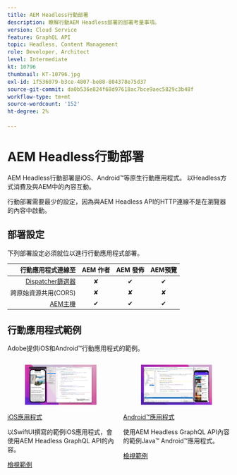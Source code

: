 ```yaml
---
title: AEM Headless行動部署
description: 瞭解行動AEM Headless部署的部署考量事項。
version: Cloud Service
feature: GraphQL API
topic: Headless, Content Management
role: Developer, Architect
level: Intermediate
kt: 10796
thumbnail: KT-10796.jpg
exl-id: 1f536079-b3ce-4807-be88-804378e75d37
source-git-commit: da0b536e824f68d97618ac7bce9aec5829c3b48f
workflow-type: tm+mt
source-wordcount: '152'
ht-degree: 2%

---
```


# AEM Headless行動部署

AEM Headless行動部署是iOS、Android™等原生行動應用程式。 以Headless方式消費及與AEM中的內容互動。

行動部署需要最少的設定，因為與AEM Headless API的HTTP連線不是在瀏覽器的內容中啟動。

## 部署設定

下列部署設定必須就位以進行行動應用程式部署。

| 行動應用程式連線至 | AEM 作者 | AEM 發佈 | AEM預覽 |
|---------------------------------------------------:|:----------:|:-----------:|:-----------:|
| [Dispatcher篩選器](./configurations/dispatcher-filters.md) | ✘ | ✔ | ✔ |
| 跨原始資源共用(CORS) | ✘ | ✘ | ✘ |
| [AEM主機](./configurations/aem-hosts.md) | ✔ | ✔ | ✔ |

## 行動應用程式範例

Adobe提供iOS和Android™行動應用程式的範例。

<div class="columns is-multiline">
    <!-- iOS app -->
    <div class="column is-half-tablet is-half-desktop is-one-third-widescreen" aria-label="iOS app" tabindex="0">
       <div class="card">
           <div class="card-image">
               <figure class="image is-16by9">
                   <a href="../example-apps/ios-swiftui-app.md" title="iOS應用程式" tabindex="-1">
                       <img class="is-bordered-r-small" src="../example-apps/assets/ios-swiftui-app/ios-app-card.png" alt="iOS應用程式">
                   </a>
               </figure>
           </div>
           <div class="card-content is-padded-small">
               <div class="content">
                   <p class="headline is-size-6 has-text-weight-bold"><a href="../example-apps/ios-swiftui-app.md" title="iOS應用程式">iOS應用程式</a></p>
                   <p class="is-size-6">以SwiftUI撰寫的範例iOS應用程式，會使用AEM Headless GraphQL API的內容。</p>
                   <a href="../example-apps/ios-swiftui-app.md" class="spectrum-Button spectrum-Button--outline spectrum-Button--primary spectrum-Button--sizeM">
                       <span class="spectrum-Button-label has-no-wrap has-text-weight-bold">檢視範例</span>
                   </a>
               </div>
           </div>
       </div>
    </div>
    <!-- Android app -->
    <div class="column is-half-tablet is-half-desktop is-one-third-widescreen" aria-label="Android app" tabindex="0">
       <div class="card">
           <div class="card-image">
               <figure class="image is-16by9">
                   <a href="../example-apps/android-app.md" title="Android™應用程式" tabindex="-1">
                       <img class="is-bordered-r-small" src="../example-apps/assets/android-java-app/android-app-card.png" alt="Android應用程式">
                   </a>
               </figure>
           </div>
           <div class="card-content is-padded-small">
               <div class="content">
                   <p class="headline is-size-6 has-text-weight-bold"><a href="../example-apps/android-app.md" title="Android™應用程式">Android™應用程式</a></p>
                   <p class="is-size-6">使用AEM Headless GraphQL API內容的範例Java™ Android™應用程式。</p>
                   <a href="../example-apps/android-app.md" class="spectrum-Button spectrum-Button--outline spectrum-Button--primary spectrum-Button--sizeM">
                       <span class="spectrum-Button-label has-no-wrap has-text-weight-bold">檢視範例</span>
                   </a>
               </div>
           </div>
       </div>
    </div>
</div>
